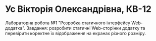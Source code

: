 # Ус Вікторія Олександрівна, КВ-12
Лабораторна робота №1 "Розробка статичного інтерфейсу Web-додатка".
Завдання: розробити статичні Web-сторінки додатку та перевірити коректне їх відображення на екранах різного розміру.
